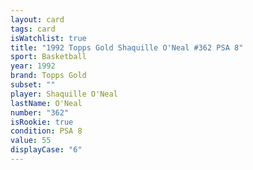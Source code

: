 ```yaml
---
layout: card
tags: card
isWatchlist: true
title: "1992 Topps Gold Shaquille O'Neal #362 PSA 8"
sport: Basketball
year: 1992
brand: Topps Gold
subset: ""
player: Shaquille O'Neal
lastName: O'Neal
number: "362"
isRookie: true
condition: PSA 8
value: 55
displayCase: "6"
---
```


